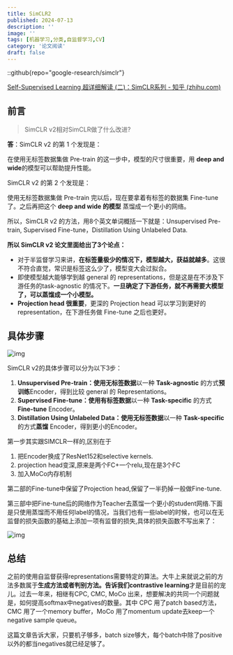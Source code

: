```yaml
---
title: SimCLR2
published: 2024-07-13
description: ''
image: ''
tags: [机器学习,分类,自监督学习,CV]
category: '论文阅读'
draft: false 
---
```

::github{repo="google-research/simclr"}

[Self-Supervised Learning 超详细解读 (二)：SimCLR系列 - 知乎 (zhihu.com)](https://zhuanlan.zhihu.com/p/378953015)

## 前言

> SimCLR v2相对SimCLR做了什么改进?

**答**：SimCLR v2 的第 1 个发现是：

在使用无标签数据集做 Pre-train 的这一步中，模型的尺寸很重要，用 **deep and wide**的模型可以帮助提升性能。

SimCLR v2 的第 2 个发现是：

使用无标签数据集做 Pre-train 完以后，现在要拿着有标签的数据集 Fine-tune 了。之后再把这个 **deep and wide 的模型** 蒸馏成一个更小的网络。

所以，SimCLR v2 的方法，用8个英文单词概括一下就是：Unsupervised Pre-train, Supervised Fine-tune，Distillation Using Unlabeled Data.

**所以 SimCLR v2 论文里面给出了3个论点：**

- 对于半监督学习来讲，**在标签量极少的情况下，模型越大，获益就越多**。这很不符合直觉，常识是标签这么少了，模型变大会过拟合。
- 即使模型越大能够学到越 general 的 representations，但是这是在不涉及下游任务的task-agnostic 的情况下。**一旦确定了下游任务，就不再需要大模型了，可以蒸馏成一个小模型。**
- **Projection head 很重要**，更深的 Projection head 可以学习到更好的representation，在下游任务做 Fine-tune 之后也更好。

## 具体步骤

![img](https://pic4.zhimg.com/80/v2-669d2a660f5885d784d46d35e2e84457_720w.webp)

SimCLR v2的具体步骤可以分为以下3步：

1. **Unsupervised Pre-train：**使用**无标签数据**以一种 **Task-agnostic** 的方式**预训练**Encoder，得到比较 general 的 Representations。
2. **Supervised Fine-tune：**使用**有标签数据**以一种 **Task-specific** 的方式 **Fine-tune** Encoder。
3. **Distillation Using Unlabeled Data：**使用**无标签数据**以一种 **Task-specific** 的方式**蒸馏** Encoder，得到更小的Encoder。

第一步其实跟SIMCLR一样的,区别在于

1. 把Encoder换成了ResNet152和selective kernels.
2. projection head变深,原来是两个FC+一个relu,现在是3个FC
3. 加入MoCo内存机制

第二部的Fine-tune中保留了Projection head,保留了一半扔掉一般做Fine-tune.

第三部中把Fine-tune后的网络作为Teacher去蒸馏一个更小的student网络.下面是只使用蒸馏而不用任何label的情况，当我们也有一些label的时候，也可以在无监督的损失函数的基础上添加一项有监督的损失,具体的损失函数不写出来了：

![img](https://pic3.zhimg.com/80/v2-5d7be4a15e1354c1018177d69bb86eba_720w.webp)

## 总结

之前的使用自监督获得representations需要特定的算法。大牛上来就说之前的方法多数属于**生成方法或者判别方法。**告诉我们**contrastive learning**才是目前的宠儿。过去一年来，相继有CPC, CMC, MoCo 出来，想要解决的共同一个问题就是，如何提高softmax中negatives的数量。其中 CPC 用了patch based方法，CMC 用了一个memory buffer，MoCo 用了momentum update去keep一个negative sample queue。

这篇文章告诉大家，只要机子够多，batch size够大，每个batch中除了positive以外的都当negatives就已经足够了。
